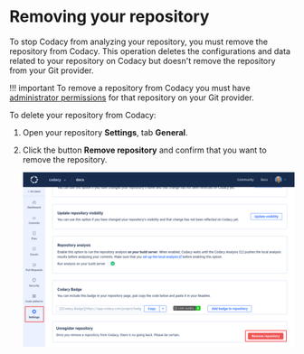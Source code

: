 # Removing your repository

To stop Codacy from analyzing your repository, you must remove the repository from Codacy. This operation deletes the configurations and data related to your repository on Codacy but doesn't remove the repository from your Git provider.

!!! important
    To remove a repository from Codacy you must have [administrator permissions](../organizations/roles-and-permissions-for-synced-organizations.md) for that repository on your Git provider.

To delete your repository from Codacy:

1.  Open your repository **Settings**, tab **General**.

1.  Click the button **Remove repository** and confirm that you want to remove the repository.

    ![Removing your repository](images/repository-remove.png)
